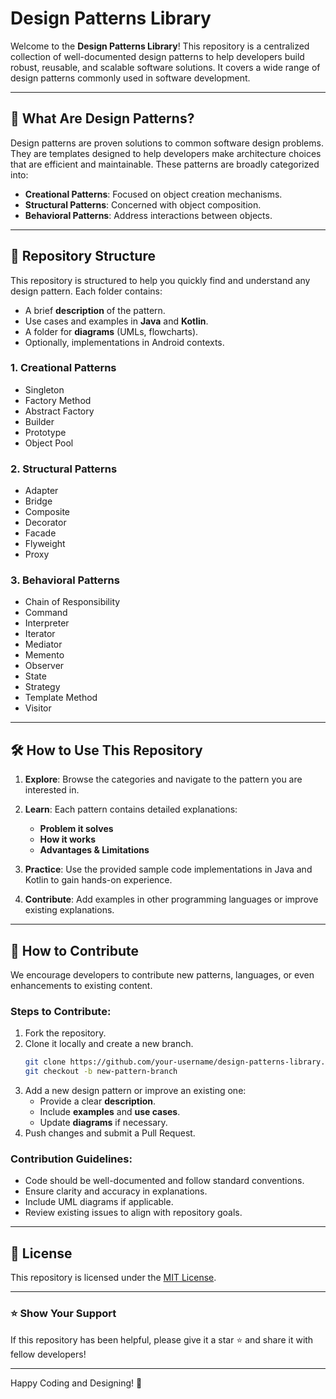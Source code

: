 # Design Patterns Library

Welcome to the **Design Patterns Library**! This repository is a centralized collection of well-documented design patterns to help developers build robust, reusable, and scalable software solutions. It covers a wide range of design patterns commonly used in software development.

---

## 📘 What Are Design Patterns?
Design patterns are proven solutions to common software design problems. They are templates designed to help developers make architecture choices that are efficient and maintainable. These patterns are broadly categorized into:

- **Creational Patterns**: Focused on object creation mechanisms.
- **Structural Patterns**: Concerned with object composition.
- **Behavioral Patterns**: Address interactions between objects.

---

## 📂 Repository Structure
This repository is structured to help you quickly find and understand any design pattern. Each folder contains:
- A brief **description** of the pattern.
- Use cases and examples in **Java** and **Kotlin**.
- A folder for **diagrams** (UMLs, flowcharts).
- Optionally, implementations in Android contexts.

### **1. Creational Patterns**
- Singleton
- Factory Method
- Abstract Factory
- Builder
- Prototype
- Object Pool

### **2. Structural Patterns**
- Adapter
- Bridge
- Composite
- Decorator
- Facade
- Flyweight
- Proxy

### **3. Behavioral Patterns**
- Chain of Responsibility
- Command
- Interpreter
- Iterator
- Mediator
- Memento
- Observer
- State
- Strategy
- Template Method
- Visitor

---

## 🛠️ How to Use This Repository

1. **Explore**:
   Browse the categories and navigate to the pattern you are interested in.

2. **Learn**:
   Each pattern contains detailed explanations:
    - **Problem it solves**
    - **How it works**
    - **Advantages & Limitations**

3. **Practice**:
   Use the provided sample code implementations in Java and Kotlin to gain hands-on experience.

4. **Contribute**:
   Add examples in other programming languages or improve existing explanations.

---

## 🤝 How to Contribute
We encourage developers to contribute new patterns, languages, or even enhancements to existing content.

### Steps to Contribute:
1. Fork the repository.
2. Clone it locally and create a new branch.
   ```bash
   git clone https://github.com/your-username/design-patterns-library.git
   git checkout -b new-pattern-branch
   ```
3. Add a new design pattern or improve an existing one:
    - Provide a clear **description**.
    - Include **examples** and **use cases**.
    - Update **diagrams** if necessary.
4. Push changes and submit a Pull Request.

### Contribution Guidelines:
- Code should be well-documented and follow standard conventions.
- Ensure clarity and accuracy in explanations.
- Include UML diagrams if applicable.
- Review existing issues to align with repository goals.

---

## 📜 License
This repository is licensed under the [MIT License](LICENSE).

---

### ⭐ Show Your Support
If this repository has been helpful, please give it a star ⭐ and share it with fellow developers!

---

Happy Coding and Designing! 🚀

